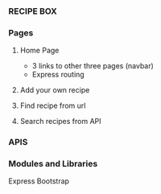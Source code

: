 ### RECIPE BOX

### Pages

1. Home Page

   - 3 links to other three pages (navbar)
   - Express routing

2. Add your own recipe
3. Find recipe from url
4. Search recipes from API

### APIS

### Modules and Libraries

Express
Bootstrap
